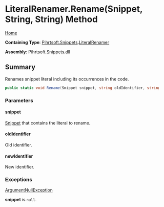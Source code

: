 # LiteralRenamer\.Rename\(Snippet, String, String\) Method

[Home](../../../../README.md)

**Containing Type**: [Pihrtsoft.Snippets](../../README.md)\.[LiteralRenamer](../README.md)

**Assembly**: Pihrtsoft\.Snippets\.dll

## Summary

Renames snippet literal including its occurrences in the code\.

```csharp
public static void Rename(Snippet snippet, string oldIdentifier, string newIdentifier)
```

### Parameters

#### snippet

[Snippet](../../Snippet/README.md) that contains the literal to rename\.

#### oldIdentifier

Old identifier\.

#### newIdentifier

New identifier\.

### Exceptions

[ArgumentNullException](https://docs.microsoft.com/en-us/dotnet/api/system.argumentnullexception)

**snippet** is `null`\.

